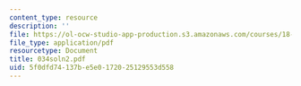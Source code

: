 ```yaml
---
content_type: resource
description: ''
file: https://ol-ocw-studio-app-production.s3.amazonaws.com/courses/18-034-honors-differential-equations-spring-2004/5f0dfd74137be5e0172025129553d558_034soln2.pdf
file_type: application/pdf
resourcetype: Document
title: 034soln2.pdf
uid: 5f0dfd74-137b-e5e0-1720-25129553d558
---
```

